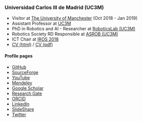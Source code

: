 ### Universidad Carlos III de Madrid (UC3M)
- Visitor at [The University of Manchester](https://personalpages.manchester.ac.uk/staff/juan.gonzalezvictores/) (Oct 2018 - Jan 2019)
- Assistant Professor at [UC3M](http://www.uc3m.es)
- PhD in Robotics and AI - Researcher at [RoboticsLab (UC3M)](http://roboticslab.uc3m.es/roboticslab/people/jg-victores)
- Robotics Society RD Responsible at [ASROB (UC3M)](http://asrob-uc3m.github.io/)
- ICT Chair at [IROS 2018](https://www.iros2018.org/organizing-committee)
- [CV (html)](cv/JuanGVictoresCV.html) / [CV (pdf)](cv/JuanGVictoresCV.pdf)

#### Profile pages
- [GitHub](https://github.com/jgvictores) 
- [SourceForge](http://sourceforge.net/u/jgvictores/profile) 
- [YouTube](http://www.youtube.com/user/jgvictores)
- [Mendeley](http://www.mendeley.com/profiles/juan-g-victores)
- [Google Scholar](http://scholar.google.com/citations?user=qawKnNkAAAAJ)
- [Research Gate](http://www.researchgate.net/profile/Juan_Victores)
- [ORCID](http://orcid.org/0000-0002-3080-3467)
- [LinkedIn](https://es.linkedin.com/in/jgvictores)
- [SlideShare](http://www.slideshare.net/JuanGVictores)
- [Twitter](https://twitter.com/jgvictores)
